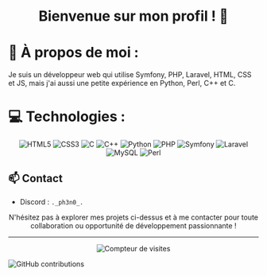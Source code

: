 <h1 align="center">Bienvenue sur mon profil ! 👋</h1>

# 💫 À propos de moi :
Je suis un développeur web qui utilise Symfony, PHP, Laravel, HTML, CSS et JS, mais j'ai aussi une petite expérience en Python, Perl, C++ et C.<br>

# 💻 Technologies :
<p align="center">
  <img src="https://img.shields.io/badge/HTML5-%231572B6.svg?style=for-the-badge&logo=html5&logoColor=white" alt="HTML5">
  <img src="https://img.shields.io/badge/css3-%231572B6.svg?style=for-the-badge&logo=css3&logoColor=white" alt="CSS3">
  <img src="https://img.shields.io/badge/c-%2300599C.svg?style=for-the-badge&logo=c&logoColor=white" alt="C">
  <img src="https://img.shields.io/badge/c++-%2300599C.svg?style=for-the-badge&logo=c%2B%2B&logoColor=white" alt="C++">
  <img src="https://img.shields.io/badge/python-3670A0?style=for-the-badge&logo=python&logoColor=ffdd54" alt="Python">
  <img src="https://img.shields.io/badge/php-%23777BB4.svg?style=for-the-badge&logo=php&logoColor=white" alt="PHP">
  <img src="https://img.shields.io/badge/symfony-%23000000.svg?style=for-the-badge&logo=symfony&logoColor=white" alt="Symfony">
  <img src="https://img.shields.io/badge/laravel-%23FF2D20.svg?style=for-the-badge&logo=laravel&logoColor=white" alt="Laravel">
  <img src="https://img.shields.io/badge/mysql-4479A1.svg?style=for-the-badge&logo=mysql&logoColor=white" alt="MySQL">
  <img src="https://img.shields.io/badge/perl-%2339457E.svg?style=for-the-badge&logo=perl&logoColor=white" alt="Perl">
</p>

## 📫 Contact

- Discord : `._ph3n0_.`

<p align="center">
  N'hésitez pas à explorer mes projets ci-dessus et à me contacter pour toute collaboration ou opportunité de développement passionnante !
</p>

---

<p align="center">
  <img src="https://visitcount.itsvg.in/api?id=z-ph3n0&icon=0&color=0" alt="Compteur de visites">
</p>

<img src="https://github-readme-streak-stats.herokuapp.com/?user=z-ph3n0&theme=dark" alt="GitHub contributions">
